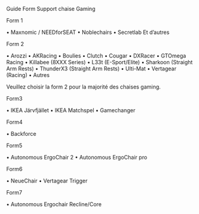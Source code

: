 Guide Form
Support chaise Gaming

Form 1

•	Maxnomic / NEEDforSEAT
•	Noblechairs
•	Secretlab
Et d’autres

Form 2

•	Arozzi
•	AKRacing
•	Boulies
•	Clutch
•	Cougar
•	DXRacer
•	GTOmega Racing
•	Killabee (8XXX Series)
•	L33t (E-Sport/Elite)
•	Sharkoon (Straight Arm Rests)
•	ThunderX3 (Straight Arm Rests)
•	Ulti-Mat
•	Vertagear (Racing)
•	Autres

Veuillez choisir la form 2 pour la majorité des chaises gaming.

Form3

•	IKEA Järvfjället
•	IKEA Matchspel
•	Gamechanger

Form4

•	Backforce

Form5

•	Autonomous ErgoChair 2
•	Autonomous ErgoChair pro

Form6

•	NeueChair
•	Vertagear Trigger

Form7

•	Autonomous Ergochair Recline/Core
